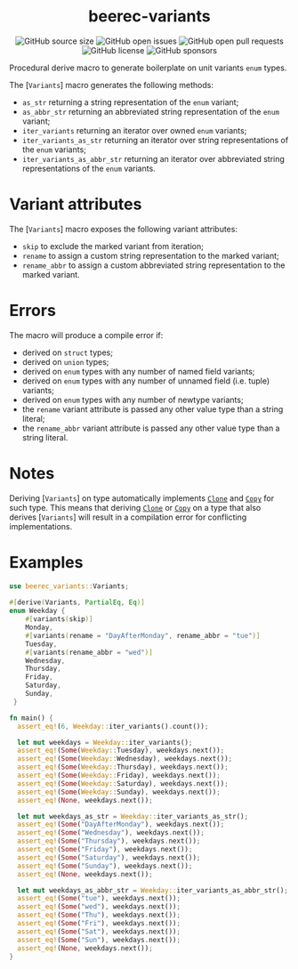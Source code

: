 <div align="center">
  <h1 align="center">beerec-variants</h1>

  ![GitHub source size](https://img.shields.io/github/languages/code-size/marcoradocchia/beerec-variants?color=ea6962&logo=github)
  ![GitHub open issues](https://img.shields.io/github/issues-raw/marcoradocchia/beerec-variants?color=%23d8a657&logo=github)
  ![GitHub open pull requests](https://img.shields.io/github/issues-pr-raw/marcoradocchia/beerec-variants?color=%2389b482&logo=github)
  ![GitHub license](https://img.shields.io/github/license/marcoradocchia/beerec-variants?color=%23e78a4e)
  ![GitHub sponsors](https://img.shields.io/github/sponsors/marcoradocchia?color=%23d3869b&logo=github)
</div>

Procedural derive macro to generate boilerplate on unit variants `enum` types.

The [`Variants`] macro generates the following methods:
- `as_str` returning a string representation of the `enum` variant;
- `as_abbr_str` returning an abbreviated string representation of the `enum` variant;
- `iter_variants` returning an iterator over owned `enum` variants;
- `iter_variants_as_str` returning an iterator over string representations of the `enum` variants;
- `iter_variants_as_abbr_str` returning an iterator over abbreviated string representations of the `enum` variants.

# Variant attributes

The [`Variants`] macro exposes the following variant attributes:
- `skip` to exclude the marked variant from iteration;
- `rename` to assign a custom string representation to the marked variant;
- `rename_abbr` to assign a custom abbreviated string representation to the marked variant.

# Errors

The macro will produce a compile error if:
- derived on `struct` types;
- derived on `union` types;
- derived on `enum` types with any number of named field variants;
- derived on `enum` types with any number of unnamed field (i.e. tuple) variants;
- derived on `enum` types with any number of newtype variants;
- the `rename` variant attribute is passed any other value type than a string literal;
- the `rename_abbr` variant attribute is passed any other value type than a string literal.

# Notes 
Deriving [`Variants`] on type automatically implements [`Clone`] and [`Copy`] for such type.
This means that deriving [`Clone`] or [`Copy`] on a type that also derives [`Variants`]
will result in a compilation error for conflicting implementations.

[`Clone`]: https://doc.rust-lang.org/std/clone/trait.Clone.html
[`Copy`]: https://doc.rust-lang.org/std/marker/trait.Copy.html

# Examples

```rust
use beerec_variants::Variants;
 
#[derive(Variants, PartialEq, Eq)]
enum Weekday {
    #[variants(skip)]
    Monday,
    #[variants(rename = "DayAfterMonday", rename_abbr = "tue")]
    Tuesday,
    #[variants(rename_abbr = "wed")]
    Wednesday,
    Thursday,
    Friday,
    Saturday,
    Sunday,
 }

fn main() {
  assert_eq!(6, Weekday::iter_variants().count());

  let mut weekdays = Weekday::iter_variants();
  assert_eq!(Some(Weekday::Tuesday), weekdays.next());
  assert_eq!(Some(Weekday::Wednesday), weekdays.next());
  assert_eq!(Some(Weekday::Thursday), weekdays.next());
  assert_eq!(Some(Weekday::Friday), weekdays.next());
  assert_eq!(Some(Weekday::Saturday), weekdays.next());
  assert_eq!(Some(Weekday::Sunday), weekdays.next());
  assert_eq!(None, weekdays.next());

  let mut weekdays_as_str = Weekday::iter_variants_as_str();
  assert_eq!(Some("DayAfterMonday"), weekdays.next());
  assert_eq!(Some("Wednesday"), weekdays.next());
  assert_eq!(Some("Thursday"), weekdays.next());
  assert_eq!(Some("Friday"), weekdays.next());
  assert_eq!(Some("Saturday"), weekdays.next());
  assert_eq!(Some("Sunday"), weekdays.next());
  assert_eq!(None, weekdays.next());

  let mut weekdays_as_abbr_str = Weekday::iter_variants_as_abbr_str();
  assert_eq!(Some("tue"), weekdays.next());
  assert_eq!(Some("wed"), weekdays.next());
  assert_eq!(Some("Thu"), weekdays.next());
  assert_eq!(Some("Fri"), weekdays.next());
  assert_eq!(Some("Sat"), weekdays.next());
  assert_eq!(Some("Sun"), weekdays.next());
  assert_eq!(None, weekdays.next());
}
```
